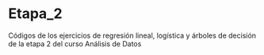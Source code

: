# Etapa_2
Códigos de los ejercicios de regresión lineal, logística y árboles de decisión de la etapa 2 del curso Análisis de Datos
